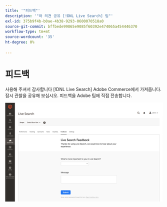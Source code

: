 ```yaml
---
title: '"피드백"'
description: '"와 의견 공유 [!DNL Live Search] 팀"'
exl-id: 375b9f4b-b0ae-4b38-9293-0600070518a0
source-git-commit: bffbede99865e9085f60392e474065a454446370
workflow-type: tm+mt
source-wordcount: '35'
ht-degree: 0%

---
```


# 피드백

사용해 주셔서 감사합니다 [!DNL Live Search] Adobe Commerce에서 가져옵니다. 잠시 관찰을 공유해 보십시오. 피드백을 Adobe 팀에 직접 전송합니다.

![라이브 검색 베타 피드백](assets/feedback.png)
